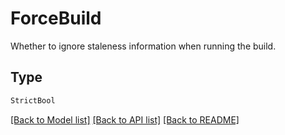 # ForceBuild

Whether to ignore staleness information when running the build.

## Type
```python
StrictBool
```


[[Back to Model list]](../../README.md#documentation-for-models) [[Back to API list]](../../README.md#documentation-for-api-endpoints) [[Back to README]](../../README.md)
